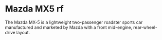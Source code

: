 # Mazda MX5 rf















The Mazda MX-5 is a lightweight two-passenger roadster sports car manufactured and marketed by Mazda with a front mid-engine, rear-wheel-drive layout.
